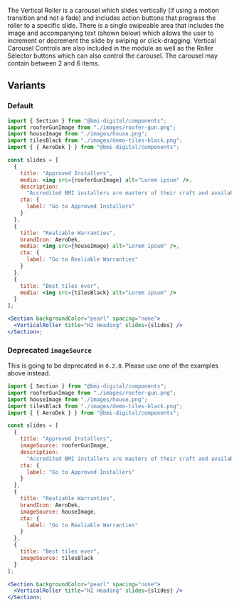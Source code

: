 The Vertical Roller is a carousel which slides vertically (if using a motion transition and not a fade) and includes action buttons that progress the roller to a specific slide. There is a single swipeable area that includes the image and accompanying text (shown below) which allows the user to increment or decrement the slide by swiping or click-dragging. Vertical Carousel Controls are also included in the module as well as the Roller Selector buttons which can also control the carousel. The carousel may contain between 2 and 6 items.

## Variants

### Default

```jsx
import { Section } from "@bmi-digital/components";
import rooferGunImage from "./images/roofer-gun.png";
import houseImage from "./images/house.png";
import tilesBlack from "./images/demo-tiles-black.png";
import { { AeroDek } } from "@bmi-digital/components";

const slides = [
  {
    title: "Approved Installers",
    media: <img src={rooferGunImage} alt="Lorem ipsum" />,
    description:
      "Accredited BMI installers are masters of their craft and available all over Norway.",
    cta: {
      label: "Go to Approved Installers"
    }
  },
  {
    title: "Realiable Warranties",
    brandIcon: AeroDek,
    media: <img src={houseImage} alt="Lorem ipsum" />,
    cta: {
      label: "Go to Realiable Warranties"
    }
  },
  {
    title: "Best tiles ever",
    media: <img src={tilesBlack} alt="Lorem ipsum" />
  }
];

<Section backgroundColor="pearl" spacing="none">
  <VerticalRoller title="H2 Heading" slides={slides} />
</Section>;
```

### Deprecated `imageSource`

This is going to be deprecated in `0.2.0`. Please use one of the examples above instead.

```jsx
import { Section } from "@bmi-digital/components";
import rooferGunImage from "./images/roofer-gun.png";
import houseImage from "./images/house.png";
import tilesBlack from "./images/demo-tiles-black.png";
import { { AeroDek } } from "@bmi-digital/components";

const slides = [
  {
    title: "Approved Installers",
    imageSource: rooferGunImage,
    description:
      "Accredited BMI installers are masters of their craft and available all over Norway.",
    cta: {
      label: "Go to Approved Installers"
    }
  },
  {
    title: "Realiable Warranties",
    brandIcon: AeroDek,
    imageSource: houseImage,
    cta: {
      label: "Go to Realiable Warranties"
    }
  },
  {
    title: "Best tiles ever",
    imageSource: tilesBlack
  }
];

<Section backgroundColor="pearl" spacing="none">
  <VerticalRoller title="H2 Heading" slides={slides} />
</Section>;
```
